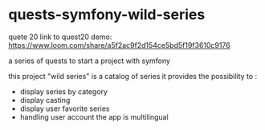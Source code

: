 # quests-symfony-wild-series

quete 20 link to quest20 demo:
https://www.loom.com/share/a5f2ac9f2d154ce5bd5f19f3610c9176

a series of quests to start a project with symfony

this project "wild series" is a catalog of series
it provides the possibility to :
- display series by category
- display casting
- display user favorite series
- handling user account
the app is multilingual


